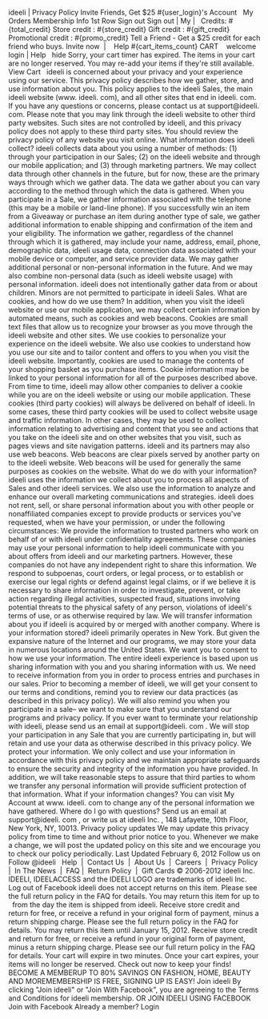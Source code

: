 ideeli | Privacy Policy Invite Friends, Get $25 #{user\_login}'s Account   My Orders Membership Info 1st Row Sign out Sign out | My |   Credits: #{total\_credit} Store credit : #{store\_credit} Gift credit : #{gift\_credit} Promotional credit : #{promo\_credit} Tell a Friend - Get a $25 credit for each friend who buys. Invite now  |    Help #{cart\_items\_count} CART    welcome   login | Help   hide Sorry, your cart timer has expired. The items in your cart are no longer reserved. You may re-add your items if they're still available. View Cart   ideeli is concerned about your privacy and your experience using our service. This privacy policy describes how we gather, store, and use information about you. This policy applies to the ideeli Sales, the main ideeli website (www. ideeli. com), and all other sites that end in ideeli. com. If you have any questions or concerns, please contact us at support@ideeli. com. Please note that you may link through the ideeli website to other third party websites. Such sites are not controlled by ideeli, and this privacy policy does not apply to these third party sites. You should review the privacy policy of any website you visit online. What information does ideeli collect? ideeli collects data about you using a number of methods: (1) through your participation in our Sales; (2) on the ideeli website and through our mobile application; and (3) through marketing partners. We may collect data through other channels in the future, but for now, these are the primary ways through which we gather data. The data we gather about you can vary according to the method through which the data is gathered. When you participate in a Sale, we gather information associated with the telephone (this may be a mobile or land-line phone). If you successfully win an item from a Giveaway or purchase an item during another type of sale, we gather additional information to enable shipping and confirmation of the item and your eligibility. The information we gather, regardless of the channel through which it is gathered, may include your name, address, email, phone, demographic data, ideeli usage data, connection data associated with your mobile device or computer, and service provider data. We may gather additional personal or non-personal information in the future. And we may also combine non-personal data (such as ideeli website usage) with personal information. ideeli does not intentionally gather data from or about children. Minors are not permitted to participate in ideeli Sales. What are cookies, and how do we use them? In addition, when you visit the ideeli website or use our mobile application, we may collect certain information by automated means, such as cookies and web beacons. Cookies are small text files that allow us to recognize your browser as you move through the ideeli website and other sites. We use cookies to personalize your experience on the ideeli website. We also use cookies to understand how you use our site and to tailor content and offers to you when you visit the ideeli website. Importantly, cookies are used to manage the contents of your shopping basket as you purchase items. Cookie information may be linked to your personal information for all of the purposes described above. From time to time, ideeli may allow other companies to deliver a cookie while you are on the ideeli website or using our mobile application. These cookies (third party cookies) will always be delivered on behalf of ideeli. In some cases, these third party cookies will be used to collect website usage and traffic information. In other cases, they may be used to collect information relating to advertising and content that you see and actions that you take on the ideeli site and on other websites that you visit, such as pages views and site navigation patterns. ideeli and its partners may also use web beacons. Web beacons are clear pixels served by another party on to the ideeli website. Web beacons will be used for generally the same purposes as cookies on the website. What do we do with your information? ideeli uses the information we collect about you to process all aspects of Sales and other ideeli services. We also use the information to analyze and enhance our overall marketing communications and strategies. ideeli does not rent, sell, or share personal information about you with other people or nonaffiliated companies except to provide products or services you've requested, when we have your permission, or under the following circumstances: We provide the information to trusted partners who work on behalf of or with ideeli under confidentiality agreements. These companies may use your personal information to help ideeli communicate with you about offers from ideeli and our marketing partners. However, these companies do not have any independent right to share this information. We respond to subpoenas, court orders, or legal process, or to establish or exercise our legal rights or defend against legal claims, or if we believe it is necessary to share information in order to investigate, prevent, or take action regarding illegal activities, suspected fraud, situations involving potential threats to the physical safety of any person, violations of ideeli's terms of use, or as otherwise required by law. We will transfer information about you if ideeli is acquired by or merged with another company. Where is your information stored? ideeli primarily operates in New York. But given the expansive nature of the Internet and our programs, we may store your data in numerous locations around the United States. We want you to consent to how we use your information. The entire ideeli experience is based upon us sharing information with you and you sharing information with us. We need to receive information from you in order to process entries and purchases in our sales. Prior to becoming a member of ideeli, we will get your consent to our terms and conditions, remind you to review our data practices (as described in this privacy policy). We will also remind you when you participate in a sale– we want to make sure that you understand our programs and privacy policy. If you ever want to terminate your relationship with ideeli, please send us an email at support@ideeli. com . We will stop your participation in any Sale that you are currently participating in, but will retain and use your data as otherwise described in this privacy policy. We protect your information. We only collect and use your information in accordance with this privacy policy and we maintain appropriate safeguards to ensure the security and integrity of the information you have provided. In addition, we will take reasonable steps to assure that third parties to whom we transfer any personal information will provide sufficient protection of that information. What if your information changes? You can visit My Account at www. ideeli. com to change any of the personal information we have gathered. Where do I go with questions? Send us an email at support@ideeli. com , or write us at ideeli Inc. , 148 Lafayette, 10th Floor, New York, NY, 10013. Privacy policy updates We may update this privacy policy from time to time and without prior notice to you. Whenever we make a change, we will post the updated policy on this site and we encourage you to check our policy periodically. Last Updated February 6, 2012 Follow us on Follow @ideeli   Help  |  Contact Us  |  About Us  |  Careers  |  Privacy Policy  |  In The News  |  FAQ |  Return Policy  |  Gift Cards © 2006-2012 ideeli Inc. IDEELI, IDEELACCESS and the IDEELI LOGO are trademarks of ideeli Inc.       Log out of Facebook ideeli does not accept returns on this item. Please see the full return policy in the FAQ for details. You may return this item for up to   from the day the item is shipped from ideeli. Receive store credit and return for free, or receive a refund in your original form of payment, minus a return shipping charge. Please see the full return policy in the FAQ for details. You may return this item until January 15, 2012. Receive store credit and return for free, or receive a refund in your original form of payment, minus a return shipping charge. Please see our full return policy in the FAQ for details. Your cart will expire in two minutes. Once your cart expires, your items will no longer be reserved. Check out now to keep your finds! BECOME A MEMBERUP TO 80% SAVINGS ON FASHION, HOME, BEAUTY AND MOREMEMBERSHIP IS FREE, SIGNING UP IS EASY! Join ideeli By clicking "Join ideeli" or "Join With Facebook", you are agreeing to the Terms and Conditions for ideeli membership. OR JOIN IDEELI USING FACEBOOK Join with Facebook Already a member? Login